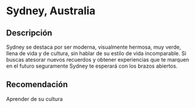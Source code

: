 # Sydney, Australia

## Descripción
Sydney se destaca por ser moderna, visualmente hermosa, muy verde, llena de vida y de cultura, sin hablar de su estilo de vida incomparable. Si buscas atesorar nuevos recuerdos y obtener experiencias que te marquen en el futuro seguramente Sydney te esperará con los brazos abiertos.

## Recomendación
Aprender de su cultura
